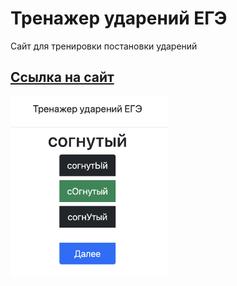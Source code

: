 # Тренажер ударений ЕГЭ

Сайт для тренировки постановки ударений
<br>
<h2><a href="https://ege.nedo.site/">Ссылка на сайт</a></h2>
<img width="50%" src="screenshot.png">
